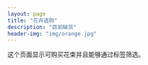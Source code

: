 ```yaml
---
layout: page
title: "花卉选购"
description: "目前缺货"
header-img: "img/orange.jpg"
---
```


这个页面显示可购买花束并且能够通过标签筛选。
